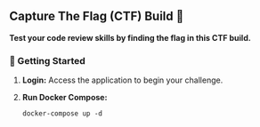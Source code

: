 ## Capture The Flag (CTF) Build 🚩

**Test your code review skills by finding the flag in this CTF build.**

### 🚀 Getting Started

1. **Login:** Access the application to begin your challenge.

2. **Run Docker Compose:**
   ```shell
   docker-compose up -d
